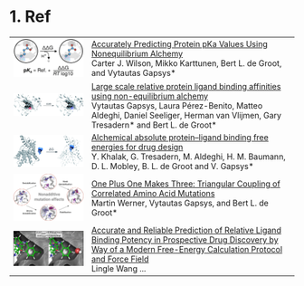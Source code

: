 # 1. Ref

<table>
<tr>
  <td><img src="./paper1.gif" alt="paper1" width="500"/></td>
  <td>
    <a href="https://doi.org/10.1021/acs.jctc.3c00721">Accurately Predicting Protein pKa Values Using Nonequilibrium Alchemy</a><br>
    Carter J. Wilson, Mikko Karttunen, Bert L. de Groot, and Vytautas Gapsys*
  </td>
</tr>

<tr>
  <td><img src="paper2.gif" alt="paper2" width="500"/></td>
  <td>
    <a href="https://doi.org/10.1039/C9SC03754C">Large scale relative protein ligand binding affinities using non-equilibrium alchemy</a><br>
     Vytautas Gapsys, Laura Pérez-Benito, Matteo Aldeghi, Daniel Seeliger, Herman van Vlijmen, Gary Tresadern* and Bert L. de Groot*
  </td>
</tr>

<tr>
  <td><img src="paper3.gif" alt="paper3" width="500"/></td>
  <td>
    <a href="https://doi.org/10.1039/D1SC03472C">Alchemical absolute protein–ligand binding free energies for drug design</a><br>
    Y. Khalak, G. Tresadern, M. Aldeghi, H. M. Baumann, D. L. Mobley, B. L. de Groot and V. Gapsys*
  </td>
</tr>

<tr>
  <td><img src="paper4.gif" alt="paper3" width="500"/></td>
  <td>
    <a href="https://doi.org/10.1021/acs.jpclett.1c00380">One Plus One Makes Three: Triangular Coupling of Correlated Amino Acid Mutations</a><br>
    Martin Werner, Vytautas Gapsys, and Bert L. de Groot*
  </td>
</tr>

<tr>
  <td><img src="paper5.gif" alt="paper3" width="500"/></td>
  <td>
    <a href="https://doi.org/10.1021/ja512751q">Accurate and Reliable Prediction of Relative Ligand Binding Potency in Prospective Drug Discovery by Way of a Modern Free-Energy Calculation Protocol and Force Field</a><br>
    Lingle Wang ... 
  </td>
</tr>

</table>

